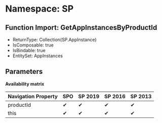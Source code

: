 # Namespace: SP

## Function Import: GetAppInstancesByProductId

- ReturnType: Collection(SP.AppInstance)
- IsComposable: true
- IsBindable: true
- EntitySet: AppInstances

## Parameters

**Availability matrix**

Navigation Property | SPO | SP 2019 | SP 2016 | SP 2013
----------|-----|---------|---------|--------
productId | ✔ | ✔ | ✔ | ✔
this | ✔ | ✔ | ✔ | ✔
